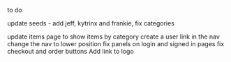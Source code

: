 to do

update seeds - add jeff, kytrinx and frankie, fix categories

update items page to show items by category
create a user link in the nav
change the nav to lower position
fix panels on login and signed in pages
fix checkout and order buttons
Add link to logo

